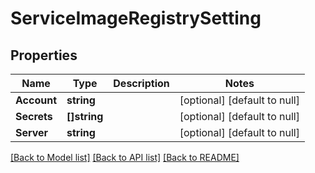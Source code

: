 # ServiceImageRegistrySetting

## Properties
Name | Type | Description | Notes
------------ | ------------- | ------------- | -------------
**Account** | **string** |  | [optional] [default to null]
**Secrets** | **[]string** |  | [optional] [default to null]
**Server** | **string** |  | [optional] [default to null]

[[Back to Model list]](../README.md#documentation-for-models) [[Back to API list]](../README.md#documentation-for-api-endpoints) [[Back to README]](../README.md)

